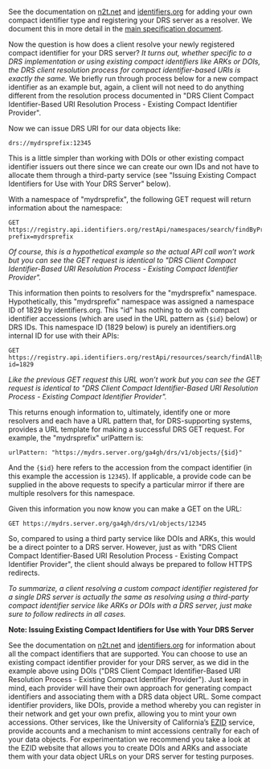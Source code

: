 See the documentation on [n2t.net](https://n2t.net/e/compact_ids.html) and [identifiers.org](https://docs.identifiers.org/) for adding your own compact identifier type and registering your DRS server as a resolver. We document this in more detail in the [main specification document](./index.html).

Now the question is how does a client resolve your newly registered compact identifier for your DRS server? *It turns out, whether specific to a DRS implementation or using existing compact identifiers like ARKs or DOIs, the DRS client resolution process for compact identifier-based URIs is exactly the same.* We briefly run through process below for a new compact identifier as an example but, again, a client will not need to do anything different from the resolution process documented in "DRS Client Compact Identifier-Based URI Resolution Process - Existing Compact Identifier Provider".

Now we can issue DRS URI for our data objects like:

```
drs://mydrsprefix:12345
```

This is a little simpler than working with DOIs or other existing compact identifier issuers out there since we can create our own IDs and not have to allocate them through a third-party service (see "Issuing Existing Compact Identifiers for Use with Your DRS Server" below).

With a namespace of "mydrsprefix", the following GET request will return information about the namespace:

```
GET https://registry.api.identifiers.org/restApi/namespaces/search/findByPrefix?prefix=mydrsprefix
```

*Of course, this is a hypothetical example so the actual API call won’t work but you can see the GET request is identical to "DRS Client Compact Identifier-Based URI Resolution Process - Existing Compact Identifier Provider".*

This information then points to resolvers for the "mydrsprefix" namespace. Hypothetically, this "mydrsprefix" namespace was assigned a namespace ID of 1829 by identifiers.org. This "id" has nothing to do with compact identifier accessions (which are used in the URL pattern as `{$id}` below) or DRS IDs. This namespace ID (1829 below) is purely an identifiers.org internal ID for use with their APIs:

```
GET https://registry.api.identifiers.org/restApi/resources/search/findAllByNamespaceId?id=1829
```

*Like the previous GET request this URL won’t work but you can see the GET request is identical to "DRS Client Compact Identifier-Based URI Resolution Process - Existing Compact Identifier Provider".*

This returns enough information to, ultimately, identify one or more resolvers and each have a URL pattern that, for DRS-supporting systems, provides a URL template for making a successful DRS GET request. For example, the "mydrsprefix" urlPattern is:

```
urlPattern: "https://mydrs.server.org/ga4gh/drs/v1/objects/{$id}"
```

And the `{$id}` here refers to the accession from the compact identifier (in this example the accession is `12345`). If applicable, a provide code can be supplied in the above requests to specify a particular mirror if there are multiple resolvers for this namespace.

Given this information you now know you can make a GET on the URL:

```
GET https://mydrs.server.org/ga4gh/drs/v1/objects/12345
```

So, compared to using a third party service like DOIs and ARKs, this would be a direct pointer to a DRS server. However, just as with "DRS Client Compact Identifier-Based URI Resolution Process - Existing Compact Identifier Provider", the client should always be prepared to follow HTTPS redirects.

*To summarize, a client resolving a custom compact identifier registered for a single DRS server is actually the same as resolving using a third-party compact identifier service like ARKs or DOIs with a DRS server, just make sure to follow redirects in all cases.*

**Note: Issuing Existing Compact Identifiers for Use with Your DRS Server**

See the documentation on [n2t.net](https://n2t.net/e/compact_ids.html) and [identifiers.org](https://docs.identifiers.org/) for information about all the compact identifiers that are supported. You can choose to use an existing compact identifier provider for your DRS server, as we did in the example above using DOIs ("DRS Client Compact Identifier-Based URI Resolution Process - Existing Compact Identifier Provider"). Just keep in mind, each provider will have their own approach for generating compact identifiers and associating them with a DRS data object URL. Some compact identifier providers, like DOIs, provide a method whereby you can register in their network and get your own prefix, allowing you to mint your own accessions. Other services, like the University of California’s [EZID](https://ezid.cdlib.org/) service, provide accounts and a mechanism to mint accessions centrally for each of your data objects. For experimentation we recommend you take a look at the EZID website that allows you to create DOIs and ARKs and associate them with your data object URLs on your DRS server for testing purposes.
